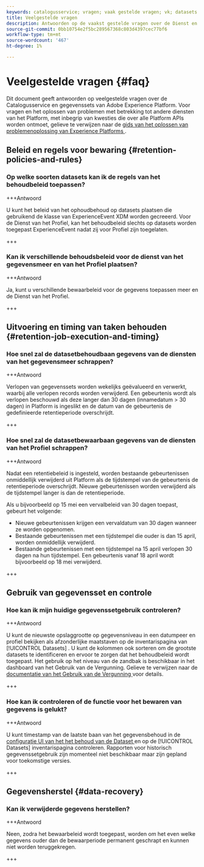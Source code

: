 ```yaml
---
keywords: catalogusservice; vragen; vaak gestelde vragen; vk; datasets faq
title: Veelgestelde vragen
description: Antwoorden op de vaakst gestelde vragen over de Dienst en datasets van de Catalogus van Adobe Experience Platform.
source-git-commit: 0bb10754e2f5bc289567368c803d4397cec77bf6
workflow-type: tm+mt
source-wordcount: '467'
ht-degree: 1%

---
```


# Veelgestelde vragen {#faq}

Dit document geeft antwoorden op veelgestelde vragen over de Catalogusservice en gegevenssets van Adobe Experience Platform. Voor vragen en het oplossen van problemen met betrekking tot andere diensten van het Platform, met inbegrip van kwesties die over alle Platform APIs worden ontmoet, gelieve te verwijzen naar de [ gids van het oplossen van problemenoplossing van Experience Platforms ](../landing/troubleshooting.md).

## Beleid en regels voor bewaring {#retention-policies-and-rules}

### Op welke soorten datasets kan ik de regels van het behoudbeleid toepassen?

+++Antwoord

U kunt het beleid van het ophoudbehoud op datasets plaatsen die gebruikend de klasse van ExperienceEvent XDM worden gecreeerd. Voor de Dienst van het Profiel, kan het behoudbeleid slechts op datasets worden toegepast ExperienceEvent nadat zij voor Profiel zijn toegelaten.

+++

### Kan ik verschillende behoudsbeleid voor de dienst van het gegevensmeer en van het Profiel plaatsen?

+++Antwoord

Ja, kunt u verschillende bewaarbeleid voor de gegevens toepassen meer en de Dienst van het Profiel.

+++

## Uitvoering en timing van taken behouden {#retention-job-execution-and-timing}

### Hoe snel zal de datasetbehoudbaan gegevens van de diensten van het gegevensmeer schrappen?

+++Antwoord

Verlopen van gegevenssets worden wekelijks geëvalueerd en verwerkt, waarbij alle verlopen records worden verwijderd. Een gebeurtenis wordt als verlopen beschouwd als deze langer dan 30 dagen (innamedatum > 30 dagen) in Platform is ingeslikt en de datum van de gebeurtenis de gedefinieerde retentieperiode overschrijdt.

+++

### Hoe snel zal de datasetbewaarbaan gegevens van de diensten van het Profiel schrappen?

+++Antwoord

Nadat een retentiebeleid is ingesteld, worden bestaande gebeurtenissen onmiddellijk verwijderd uit Platform als de tijdstempel van de gebeurtenis de retentieperiode overschrijdt. Nieuwe gebeurtenissen worden verwijderd als de tijdstempel langer is dan de retentieperiode.

Als u bijvoorbeeld op 15 mei een vervalbeleid van 30 dagen toepast, gebeurt het volgende:

- Nieuwe gebeurtenissen krijgen een vervaldatum van 30 dagen wanneer ze worden opgenomen.
- Bestaande gebeurtenissen met een tijdstempel die ouder is dan 15 april, worden onmiddellijk verwijderd.
- Bestaande gebeurtenissen met een tijdstempel na 15 april verlopen 30 dagen na hun tijdstempel. Een gebeurtenis vanaf 18 april wordt bijvoorbeeld op 18 mei verwijderd.

+++

## Gebruik van gegevensset en controle

### Hoe kan ik mijn huidige gegevenssetgebruik controleren?

+++Antwoord

U kunt de nieuwste opslaggrootte op gegevensniveau in een datumpeer en profiel bekijken als afzonderlijke maatstaven op de inventarispagina van [!UICONTROL Datasets] . U kunt de kolommen ook sorteren om de grootste datasets te identificeren en ervoor te zorgen dat het behoudbeleid wordt toegepast. Het gebruik op het niveau van de zandbak is beschikbaar in het dashboard van het Gebruik van de Vergunning. Gelieve te verwijzen naar de [ documentatie van het Gebruik van de Vergunning ](../dashboards/guides/license-usage.md) voor details.

+++

### Hoe kan ik controleren of de functie voor het bewaren van gegevens is gelukt?

+++Antwoord

U kunt timestamp van de laatste baan van het gegevensbehoud in de [ configuratie UI van het het behoud van de Dataset ](./datasets/user-guide.md#data-retention-policy) en op de [!UICONTROL Datasets] inventarispagina controleren. Rapporten voor historisch gegevenssetgebruik zijn momenteel niet beschikbaar maar zijn gepland voor toekomstige versies.

+++

## Gegevensherstel {#data-recovery}

### Kan ik verwijderde gegevens herstellen?

+++Antwoord

Neen, zodra het bewaarbeleid wordt toegepast, worden om het even welke gegevens ouder dan de bewaarperiode permanent geschrapt en kunnen niet worden teruggekregen.

+++

